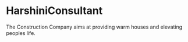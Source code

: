 # HarshiniConsultant
The Construction Company aims at providing warm houses and elevating peoples life.
